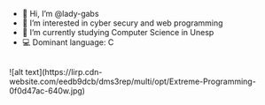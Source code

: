 - 👋 Hi, I’m @lady-gabs
- 👀 I’m interested in cyber secury and web programming
- 🌱 I’m currently studying Computer Science in Unesp
- :computer: Dominant language: C
<br/>
![alt text](https://lirp.cdn-website.com/eedb9dcb/dms3rep/multi/opt/Extreme-Programming-0f0d47ac-640w.jpg)

